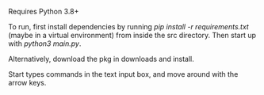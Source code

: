 Requires Python 3.8+

To run, first install dependencies by running
<i>pip install -r requirements.txt</i> (maybe in a virtual environment)
from inside the src directory. Then start up with
<i>python3 main.py</i>.

Alternatively, download the pkg in downloads and install.

Start types commands in the text input box, and move around with the arrow keys.
